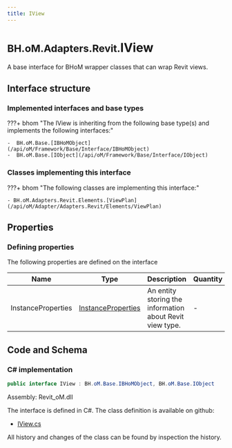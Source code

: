```yaml
---
title: IView
---
```


# <small>BH.oM.Adapters.Revit.</small>**IView**

A base interface for BHoM wrapper classes that can wrap Revit views.

## Interface structure

### Implemented interfaces and base types

???+ bhom "The IView is inheriting from the following base type(s) and implements the following interfaces:"

    -  BH.oM.Base.[IBHoMObject](/api/oM/Framework/Base/Interface/IBHoMObject)
    -  BH.oM.Base.[IObject](/api/oM/Framework/Base/Interface/IObject)


### Classes implementing this interface

???+ bhom "The following classes are implementing this interface:"

    - BH.oM.Adapters.Revit.Elements.[ViewPlan](/api/oM/Adapter/Adapters.Revit/Elements/ViewPlan)


## Properties



### Defining properties

The following properties are defined on the interface

| Name             | Type             | Description      | Quantity         |
|------------------|------------------|------------------|------------------|
| InstanceProperties | [InstanceProperties](/api/oM/Adapter/Adapters.Revit/Properties/InstanceProperties) | An entity storing the information about Revit view type. | - |


## Code and Schema

### C# implementation

``` C# title="C#"
public interface IView : BH.oM.Base.IBHoMObject, BH.oM.Base.IObject
```

Assembly: Revit_oM.dll

The interface is defined in C#. The class definition is available on github:

- [IView.cs](https://github.com/BHoM/Revit_Toolkit/blob/develop/Revit_oM/Elements\IView.cs)

All history and changes of the class can be found by inspection the history.

